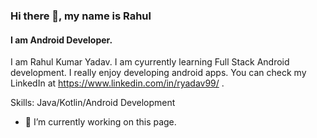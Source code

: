 ### Hi there 👋, my name is Rahul
#### I am Android Developer.
I am Rahul Kumar Yadav. I am cyurrently learning Full Stack Android development. I really enjoy developing android apps. You can check my LinkedIn at https://www.linkedin.com/in/ryadav99/ .

Skills: Java/Kotlin/Android Development

- 🔭 I’m currently working on this page. 




